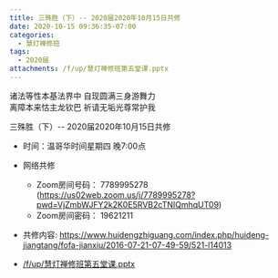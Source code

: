 ```yaml
---
title: 三殊胜（下）-- 2020届2020年10月15日共修
date: 2020-10-15 09:36:35-07:00
categories:
  - 慧灯禅修班
tags:
  - 2020届
attachments: /f/up/慧灯禅修班第五堂课.pptx
---
```

诸法等性本基法界中 自现圆满三身游舞力  
离障本来怙主龙钦巴 祈请无垢光尊常护我  

三殊胜（下）-- 2020届2020年10月15日共修

* 时间：温哥华时间星期四 晚7:00点

* 网络共修
  * Zoom房间号码： 7789995278 (<https://us02web.zoom.us/j/7789995278?pwd=VjZmbWJFY2k2K0E5RVB2cTNIQmhqUT09>)
  * Zoom房间密码： 19621211


* 共修内容:  <https://www.huidengzhiguang.com/index.php/huideng-jiangtang/fofa-jianxiu/2016-07-21-07-49-59/521-l14013>

* [/f/up/慧灯禅修班第五堂课.pptx](/f/up/慧灯禅修班第五堂课.pptx)
